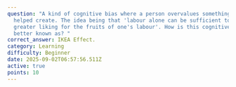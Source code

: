```yaml
---
question: "A kind of cognitive bias where a person overvalues something they
  helped create. The idea being that 'labour alone can be sufficient to induce
  greater liking for the fruits of one's labour'. How is this cognitive bias
  better known as? "
correct_answer: IKEA Effect.
category: Learning
difficulty: Beginner
date: 2025-09-02T06:57:56.511Z
active: true
points: 10
---
```

